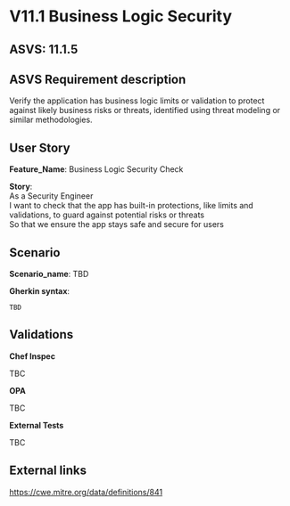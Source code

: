 # V11.1 Business Logic Security

## ASVS: 11.1.5

## ASVS Requirement description

Verify the application has business logic limits or validation
to protect against likely business risks or threats, identified
using threat modeling or similar methodologies.

## User Story

**Feature_Name**: Business Logic Security Check

**Story**:\
As a Security Engineer\
I want to check that the app has built-in protections, like limits and validations,
to guard against potential risks or threats\
So that we ensure the app stays safe and secure for users

## Scenario

**Scenario_name**: TBD

**Gherkin syntax**:

```gherkin
TBD
```

## Validations

**Chef Inspec**

TBC

**OPA**

TBC

**External Tests**

TBC

## External links

<https://cwe.mitre.org/data/definitions/841>
